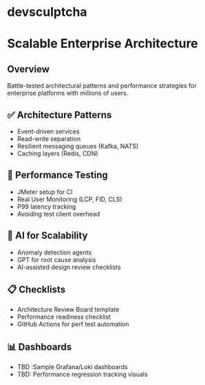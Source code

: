# devsculptcha
# Scalable Enterprise Architecture

## Overview
Battle-tested architectural patterns and performance strategies for enterprise platforms with millions of users.

## ✅ Architecture Patterns
- Event-driven services
- Read-write separation
- Resilient messaging queues (Kafka, NATS)
- Caching layers (Redis, CDN)

## 🧪 Performance Testing
- JMeter setup for CI
- Real User Monitoring (LCP, FID, CLS)
- P99 latency tracking
- Avoiding test client overhead

## 🤖 AI for Scalability
- Anomaly detection agents
- GPT for root cause analysis
- AI-assisted design review checklists

## 📋 Checklists
- Architecture Review Board template
- Performance readiness checklist
- GitHub Actions for perf test automation

## 📊 Dashboards
- TBD :Sample Grafana/Loki dashboards
- TBD: Performance regression tracking visuals
